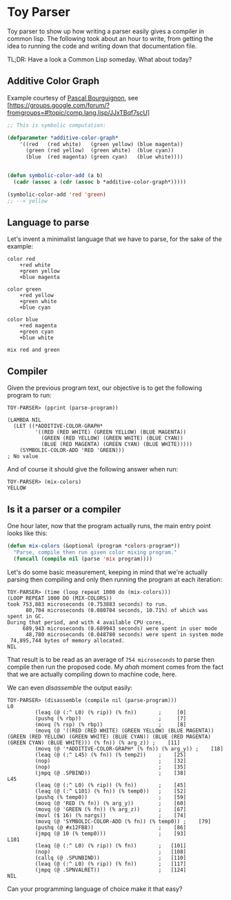# Toy Parser

Toy parser to show up how writing a parser easily gives a compiler in common
lisp. The following took about an hour to write, from getting the idea to
running the code and writing down that documentation file.

TL;DR: Have a look a Common Lisp someday. What about today?

## Additive Color Graph

Example courtesy of
[Pascal Bourguignon](http://informatimago.free.fr/i/index.html), see
[https://groups.google.com/forum/?fromgroups=#!topic/comp.lang.lisp/JJxTBqf7scU]

~~~lisp
;; This is symbolic computation:

(defparameter *additive-color-graph*
    '((red   (red white)   (green yellow) (blue magenta))
      (green (red yellow)  (green white)  (blue cyan))
      (blue  (red magenta) (green cyan)   (blue white))))


(defun symbolic-color-add (a b)
  (cadr (assoc a (cdr (assoc b *additive-color-graph*)))))

(symbolic-color-add 'red 'green)
;; --> yellow
~~~

## Language to parse

Let's invent a minimalist language that we have to parse, for the sake of
the example:

    color red
		+red white
		+green yellow
		+blue magenta
    
	color green
		+red yellow
		+green white
		+blue cyan
		
	color blue
		+red magenta
		+green cyan
		+blue white

	mix red and green

## Compiler

Given the previous program text, our objective is to get the following
program to run:

    TOY-PARSER> (pprint (parse-program))
    
    (LAMBDA NIL
      (LET ((*ADDITIVE-COLOR-GRAPH*
             '((RED (RED WHITE) (GREEN YELLOW) (BLUE MAGENTA))
               (GREEN (RED YELLOW) (GREEN WHITE) (BLUE CYAN))
               (BLUE (RED MAGENTA) (GREEN CYAN) (BLUE WHITE)))))
        (SYMBOLIC-COLOR-ADD 'RED 'GREEN)))
    ; No value

And of course it should give the following answer when run:

    TOY-PARSER> (mix-colors)
    YELLOW

## Is it a parser or a compiler

One hour later, now that the program actually runs, the main entry point
looks like this:

~~~lisp
(defun mix-colors (&optional (program *colors-program*))
  "Parse, compile then run given color mixing program."
  (funcall (compile nil (parse 'mix program))))  
~~~

Let's do some basic measurement, keeping in mind that we're actually parsing
then compiling and only then running the program at each iteration:

    TOY-PARSER> (time (loop repeat 1000 do (mix-colors)))
    (LOOP REPEAT 1000 DO (MIX-COLORS))
    took 753,883 microseconds (0.753883 seconds) to run.
          80,704 microseconds (0.080704 seconds, 10.71%) of which was spent in GC.
    During that period, and with 4 available CPU cores,
         689,943 microseconds (0.689943 seconds) were spent in user mode
          48,780 microseconds (0.048780 seconds) were spent in system mode
     74,895,744 bytes of memory allocated.
    NIL

That result is to be read as an average of `754 microseconds` to parse then
compile then run the proposed code. My *ahah* moment comes from the fact
that we are actually compiling down to machine code, here.

We can even *disassemble* the output easily:

    TOY-PARSER> (disassemble (compile nil (parse-program)))
    L0
             (leaq (@ (:^ L0) (% rip)) (% fn))       ;     [0]
             (pushq (% rbp))                         ;     [7]
             (movq (% rsp) (% rbp))                  ;     [8]
             (movq (@ '((RED (RED WHITE) (GREEN YELLOW) (BLUE MAGENTA)) (GREEN (RED YELLOW) (GREEN WHITE) (BLUE CYAN)) (BLUE (RED MAGENTA) (GREEN CYAN) (BLUE WHITE))) (% fn)) (% arg_z)) ;    [11]
             (movq (@ '*ADDITIVE-COLOR-GRAPH* (% fn)) (% arg_y)) ;    [18]
             (leaq (@ (:^ L45) (% fn)) (% temp2))    ;    [25]
             (nop)                                   ;    [32]
             (nop)                                   ;    [35]
             (jmpq (@ .SPBIND))                      ;    [38]
    L45
             (leaq (@ (:^ L0) (% rip)) (% fn))       ;    [45]
             (leaq (@ (:^ L101) (% fn)) (% temp0))   ;    [52]
             (pushq (% temp0))                       ;    [59]
             (movq (@ 'RED (% fn)) (% arg_y))        ;    [60]
             (movq (@ 'GREEN (% fn)) (% arg_z))      ;    [67]
             (movl ($ 16) (% nargs))                 ;    [74]
             (movq (@ 'SYMBOLIC-COLOR-ADD (% fn)) (% temp0)) ;    [79]
             (pushq (@ #x12FB8))                     ;    [86]
             (jmpq (@ 10 (% temp0)))                 ;    [93]
    L101
             (leaq (@ (:^ L0) (% rip)) (% fn))       ;   [101]
             (nop)                                   ;   [108]
             (callq (@ .SPUNBIND))                   ;   [110]
             (leaq (@ (:^ L0) (% rip)) (% fn))       ;   [117]
             (jmpq (@ .SPNVALRET))                   ;   [124]
    NIL

Can your programming language of choice make it that easy?
